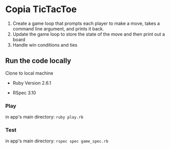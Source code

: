 # Copia TicTacToe 

1. Create a game loop that prompts each player to make a move, takes a command line argument, and prints it back.
2. Update the game loop to store the state of the move and then print out a board
3. Handle win conditions and ties

## Run the code locally

Clone to local machine

- Ruby Version 2.6.1

- RSpec 3.10

### Play

in app's main directory: ```ruby play.rb```

### Test

in app's main directory: ```rspec spec game_spec.rb```